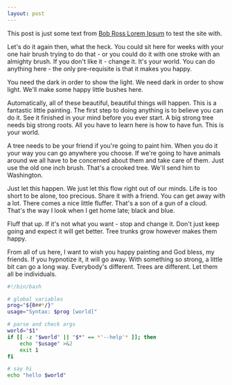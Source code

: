 ```yaml
---
layout: post
---
```


This post is just some text from [Bob Ross Lorem Ipsum](https://www.bobrosslipsum.com/) to test the site with.

Let's do it again then, what the heck. You could sit here for weeks with your one hair brush trying to do that - or you could do it with one stroke with an almighty brush. If you don't like it - change it. It's your world. You can do anything here - the only pre-requisite is that it makes you happy.

You need the dark in order to show the light. We need dark in order to show light. We'll make some happy little bushes here.

Automatically, all of these beautiful, beautiful things will happen. This is a fantastic little painting. The first step to doing anything is to believe you can do it. See it finished in your mind before you ever start. A big strong tree needs big strong roots. All you have to learn here is how to have fun. This is your world.

A tree needs to be your friend if you're going to paint him. When you do it your way you can go anywhere you choose. If we're going to have animals around we all have to be concerned about them and take care of them. Just use the old one inch brush. That's a crooked tree. We'll send him to Washington.

Just let this happen. We just let this flow right out of our minds. Life is too short to be alone, too precious. Share it with a friend. You can get away with a lot. There comes a nice little fluffer. That's a son of a gun of a cloud. That's the way I look when I get home late; black and blue.

Fluff that up. If it's not what you want - stop and change it. Don't just keep going and expect it will get better. Tree trunks grow however makes them happy.

From all of us here, I want to wish you happy painting and God bless, my friends. If you hypnotize it, it will go away. With something so strong, a little bit can go a long way. Everybody's different. Trees are different. Let them all be individuals.

```bash
#!/bin/bash

# global variables
prog="${0##*/}"
usage="Syntax: $prog [world]" 

# parse and check args
world="$1"
if [[ -z "$world" || "$*" == *'--help'* ]]; then
	echo "$usage" >&2
	exit 1
fi

# say hi
echo "hello $world"
```

